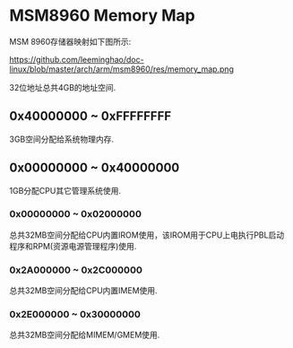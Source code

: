 MSM8960 Memory Map
========================================

MSM 8960存储器映射如下图所示:

https://github.com/leeminghao/doc-linux/blob/master/arch/arm/msm8960/res/memory_map.png

32位地址总共4GB的地址空间.

0x40000000 ~ 0xFFFFFFFF
----------------------------------------

3GB空间分配给系统物理内存.

0x00000000 ~ 0x40000000
----------------------------------------

1GB分配CPU其它管理系统使用.

### 0x00000000 ~ 0x02000000

总共32MB空间分配给CPU内置IROM使用，该IROM用于CPU上电执行PBL启动程序和RPM(资源电源管理程序)使用.

### 0x2A000000 ~ 0x2C000000

总共32MB空间分配给CPU内置IMEM使用.

### 0x2E000000 ~ 0x30000000

总共32MB空间分配给MIMEM/GMEM使用.
